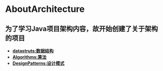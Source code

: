 # AboutArchitecture
 **为了学习Java项目架构内容，故开始创建了关于架构的项目**
---

+ **[datastruts:数据结构](/DataStructure/README.md)**
+ **[Algorithms:算法](/Algorithms/README.md)**
+ **[DesignPatterns:设计模式](/DesignPatterns/README.md)**

 



    


